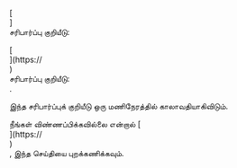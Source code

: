 [<br host>]<br action>சரிபார்ப்பு குறியீடு:<br code>

[<br host>](https://<br host>)<br action>சரிபார்ப்பு குறியீடு:<br code>.

இந்த சரிபார்ப்புக் குறியீடு ஒரு மணிநேரத்தில் காலாவதியாகிவிடும்.

நீங்கள் விண்ணப்பிக்கவில்லை என்றால் [<br host>](https://<br host>)<br action>, இந்த செய்தியை புறக்கணிக்கவும்.
